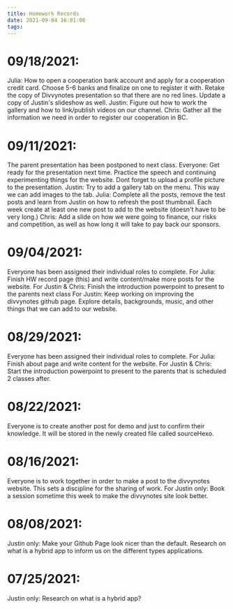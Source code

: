 ```yaml
---
title: Homework Records
date: 2021-09-04 16:01:08
tags:
---
```

# 09/18/2021:
Julia: How to open a cooperation bank account and apply for a cooperation credit card. Choose 5-6 banks and finalize on one to register it with.
Retake the copy of Divvynotes presentation so that there are no red lines. Update a copy of Justin's slideshow as well.
Justin: Figure out how to work the gallery and how to link/publish videos on our channel.
Chris: Gather all the information we need in order to register our cooperation in BC.

# 09/11/2021:
The parent presentation has been postponed to next class.
Everyone: Get ready for the presentation next time. Practice the speech and continuing experimenting things for the website.
Dont forget to upload a profile picture to the presentation.
Justin: Try to add a gallery tab on the menu. This way we can add images to the tab.
Julia: Complete all the posts, remove the test posts and learn from Justin on how to refresh the post thumbnail. Each week create at least one new post to add to the website (doesn't have to be very long.)
Chris: Add a slide on how we were going to finance, our risks and competition, as well as how long it will take to pay back our sponsors.

# 09/04/2021:

Everyone has been assigned their individual roles to complete.
For Julia: Finish HW record page (this) and write content/make more posts for the website.
For Justin & Chris: Finish the introduction powerpoint to present to the parents next class
For Justin: Keep working on improving the divvynotes github page. Explore details, backgrounds, music, and other things that we can add to our website.

# 08/29/2021:

Everyone has been assigned their individual roles to complete.
For Julia: Finish about page and write content for the website.
For Justin & Chris: Start the introduction powerpoint to present to the parents that is scheduled 2 classes after.

# 08/22/2021:

Everyone is to create another post for demo and just to confirm their knowledge. It will be stored in the newly created file called sourceHexo.

# 08/16/2021:

Everyone is to work together in order to make a post to the divvynotes website. This sets a discipline for the sharing of work.
For Justin only: Book a session sometime this week to make the divvynotes site look better.

# 08/08/2021:

Justin only: Make your Github Page look nicer than the default. Research on what is a hybrid app to inform us on the different types applications.

# 07/25/2021:

Justin only: Research on what is a hybrid app?

